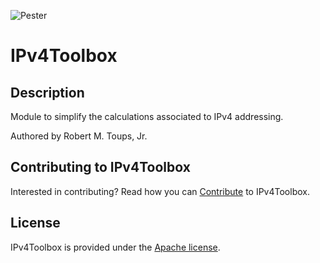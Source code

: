 ![Pester](https://github.com/roberttoups/IPv4Toolbox/workflows/Pester/badge.svg)
# IPv4Toolbox

## Description

Module to simplify the calculations associated to IPv4 addressing.

Authored by Robert M. Toups, Jr.

## Contributing to IPv4Toolbox

Interested in contributing? Read how you can [Contribute](Contributing.md) to IPv4Toolbox.

## License

IPv4Toolbox is provided under the [Apache license](LICENSE.md).
